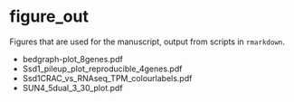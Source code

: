 # figure_out

Figures that are used for the manuscript, output from scripts in `rmarkdown`.

* bedgraph-plot_8genes.pdf
* Ssd1_pileup_plot_reproducible_4genes.pdf
* Ssd1CRAC_vs_RNAseq_TPM_colourlabels.pdf
* SUN4_5dual_3_30_plot.pdf